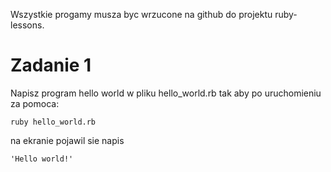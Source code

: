Wszystkie progamy musza byc wrzucone na github do projektu ruby-lessons.

# Zadanie 1

Napisz program hello world w pliku hello_world.rb tak aby po uruchomieniu za pomoca:
```
ruby hello_world.rb
```

na ekranie pojawil sie napis
```
'Hello world!'
```
